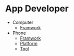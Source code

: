 # App Developer

- Computer
  - [Framwork](./Computer/Framwork.md)
- Phone
  - [Framwork](./Phone/Framwork.md)
  - [Platform](./Phone/Platform.md)
  - [Tool](./Phone/Tool.md)
